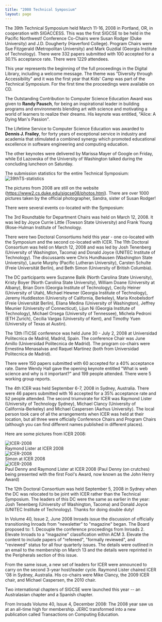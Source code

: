 ```yaml
---
title: "2008 Technical Symposium"
layout: page
---
```


The 39th Technical Symposium held March 11-16, 2008 in Portland, OR, in
cooperation with SIGACCESS. This was the first SIGCSE to be held in the
Pacific Northwest! Conference Co-Chairs were Susan Rodger (Duke
University) and J.D. Dougherty (Haverford College). Program Chairs were
Sue Fitzgerald (Metropolitan University) and Mark Guzdial (Georgia
Institute of Technology). There were 332 papers submitted with 100
accepted for a 30.1% acceptance rate. There were 1229 attendees.

This year represents the beginning of the full proceedings in the
Digital Library, including a welcome message. The theme was "Diversity
through Accessibility" and it was the first year that Kids\' Camp was
part of the Technical Symposium. For the first time the proceedings were
available on CD.

The Outstanding Contribution to Computer Science Education Award was
given to **Randy Pausch**, for being an inspirational leader in building
programs and environments blending art with science and motivating a
world of learners to realize their dreams. His keynote was entitled,
\"Alice: A Dying Man\'s Passion\".

The Lifetime Service to Computer Science Education was awarded to
**Dennis J. Frailey**, for forty years of exceptional service in
industry and academia that stimulated a combined synergy which promoted
educational excellence in software engineering and computing education.

The other keynotes were delivered by Marissa Mayer of Google on Friday,
while Ed Lazowska of the University of Washington talked during the
concluding luncheon on Saturday.

The submission statistics for the entire Technical Symposium:\
![39thTS-statistics](../files/images/50yearsofSIGCSE/39thTS-statistics.jpg)

The pictures from 2008 are still on the website
(<https://www2.cs.duke.edu/sigcse08/photos.html>). There are over 1000
pictures taken by the official photographer, Sandra, sister of Susan
Rodger!

There were several events co-located with the Symposium:

The 3rd Roundtable for Department Chairs was held on March 12, 2008. It
was led by Joyce Currie Little (Towson State University) and Frank Young
(Rose-Hulman Institute of Technology.

There were two Doctoral Consortiums held this year - one co-located with
the Symposium and the second co-located with ICER. The 11th Doctoral
Consortium was held on March 12, 2008 and was led by Josh Tenenberg
(University of Washington, Tacoma) and Donald Joyce (UNITEC Institute of
Technology). The discussants were Chris Hundhausen (Washington State
University), Laurie Murphy (Pacific Lutheran University), Carsten
Schulte (Freie Universität Berlin), and Beth Simon (University of
British Columbia).

The DC participants were Suzanne Balik (North Carolina State
University), Kristy Boyer (North Carolina State University), William
Doane (University at Albany), Brian Dorn (Georgia Institute of
Technology), Cecily Heiner (University of Utah), Michael Hewner (Georgia
Institute of Technology), Jeremy Huddleston (University of California,
Berkeley), Maria Knobelsdorf (Freie Universität Berlin), Eliana Medina
(University of Washington), Jeffrey Meunier (University of Connecticut),
Lijun Ni (Georgia Institute of Technology), Michael Orsega (University
of Tennessee), Michela Pedroni (ETH Zurich), Cecilia Vargas (University
of Kent), and Timothy Yuen (University of Texas at Austin).

The 13th ITiCSE conference was held June 30 - July 2, 2008 at
Universidad Politecnica de Madrid, Madrid, Spain. The conference Chair
was June Amillo (Universidad Politecnica de Madrid). The program
co-chairs were Ernestina Menasalvas and Raquel Martinez (both from
Universidad Politecnica de Madrid).

There were 150 papers submitted with 60 accepted for a 40% acceptance
rate. Dame Wendy Hall gave the opening keynote entitled \"What is web
science and why is it important?\" and 199 people attended. There were 5
working group reports.

The 4th ICER was held September 6-7, 2008 in Sydney, Australia. There
were 46 papers submitted with 16 accepted for a 35% acceptance rate and
52 people attended. The second triumvirate for ICER was Raymond Lister
(University of Technology Sydney), Michael Clancy (University of
California-Berkeley) and Michael Caspersen (Aarhus University). The
local person took care of all the arrangements when ICER was held at
their location, but all three were officially Conference Chairs and
Program Chairs (although you can find different names published in
different places).

Here are some pictures from ICER 2008:

![ICER-2008](../files/images/50yearsofSIGCSE/ICER-2008-1.jpg)\
Raymond Lister at ICER 2008\
![ICER-2008](../files/images/50yearsofSIGCSE/ICER-2008-2.jpg)\
Simon at ICER 2008\
![ICER-2008](../files/images/50yearsofSIGCSE/ICER-2008-3.jpg)\
Paul Denny and Raymond Lister at ICER 2008 (Paul Denny (on crutches)
being presented with the first Fool\'s Award, now known as the John
Henry Award)

The 12th Doctoral Consortium was held September 5, 2008 in Sydney when
the DC was relocated to be joint with ICER rather than the Technical
Symposium. The leaders of this DC were the same as earlier in the year:
Josh Tenenberg (University of Washington, Tacoma) and Donald Joyce
(UNITEC Institute of Technology). Thanks for doing double duty!

In Volume 40, Issue 2, June 2008 Inroads issue the discussion of
officially transitioning Inroads from "newsletter" to "magazine" began.
The Board proposed to: 1. Decouple the conference proceedings from
Inroads 2. Elevate Inroads to a \"magazine\" classification within ACM
3. Elevate the content to include papers of \"refereed\", \"formally
reviewed\", and \"reviewed\" status for all four quarterly issues. The
details were outlined in an email to the membership on March 13 and the
details were reprinted in the Peripherals section of this issue.

From the same issue, a new set of leaders for ICER were announced to
carry on the second 3-year host/leader cycle. Raymond Lister chaired
ICER '08 in Sydney, Australia. His co-chairs were Mike Clancy, the 2009
ICER chair, and Michael Caspersen, the 2010 chair.

Two international chapters of SIGCSE were launched this year -- an
Australasian chapter and a Spanish chapter.

From Inroads Volume 40, Issue 4, December 2008: The 2008 year saw us at
an all-time high for membership. JERIC transformed into a new
publication called Transactions on Computing Education.